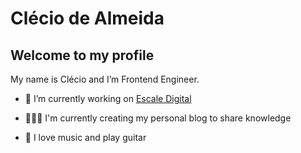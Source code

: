 # Clécio de Almeida
## Welcome to my profile

My name is Clécio and I’m Frontend Engineer.

* 🔭 I’m currently working on [Escale Digital](http://escale.com.br)

* 👨🏽‍💻 I'm currently creating my personal blog to share knowledge

* 🎸 I love music and play guitar
